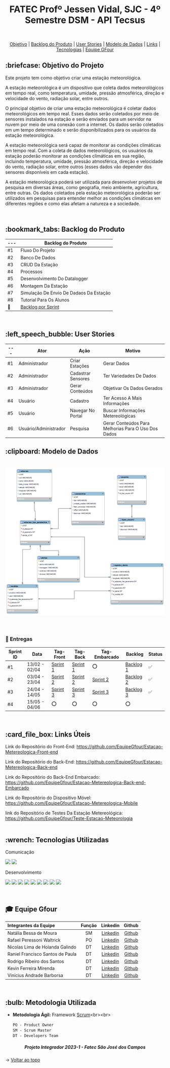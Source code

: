 <p align="center">
<h1 align="center"> FATEC Profº Jessen Vidal, SJC - 4º Semestre DSM - API Tecsus </h1>
<br id="topo">
<p align="center">
    <a href="#Objetivo">Objetivo</a>  |  
    <a href="#backlog">Backlog do Produto</a>  |
    <a href="#userstories">User Stories</a>  |
    <a href="#modelo">Modelo de Dados</a>  |
    <a href="#links">Links</a>  |  
    <a href="#tecnologias">Tecnologias</a>  |  
    <a href="#equipe">Equipe GFour</a>
</p>


<span id="Objetivo">
<h2> :briefcase: Objetivo do Projeto </h2>
<p>Este projeto tem como objetivo criar uma estação meteorológica.</p>

<p>A estação meteorológica é um dispositivo que coleta dados meteorológicos em tempo real, como temperatura, umidade, pressão atmosférica, direção e velocidade do vento, radiação solar, entre outros.</p>

<p>O principal objetivo de criar uma estação meteorológica é coletar dados meteorológicos em tempo real. Esses dados serão coletados por meio de sensores instalados na estação e serão enviados para um servidor na nuvem por meio de uma conexão com a internet. Os dados serão coletados em um tempo determinado e serão disponibilizados para os usuários da estação meteorológica.</p>

<p>A estação meteorológica será capaz de monitorar as condições climáticas em tempo real. Com a coleta de dados meteorológicos, os usuários da estação poderão monitorar as condições climáticas em sua região, incluindo temperatura, umidade, pressão atmosférica, direção e velocidade do vento, radiação solar, entre outros (esses dados vão depender dos sensores disponíveis em cada estação).</p>

<p>A estação meteorológica poderá ser utilizada para desenvolver projetos de pesquisa em diversas áreas, como geografia, meio ambiente, agricultura, entre outras. Os dados coletados pela estação meteorológica poderão ser utilizados em pesquisas para entender melhor as condições climáticas em diferentes regiões e como elas afetam a natureza e a sociedade.
</p>
<br>

<span id="backlog">
<h2> :bookmark_tabs: Backlog do Produto </h2>

--- | Backlog do Produto
----|-------------------
#1 | Fluxo Do Projeto |
#2 | Banco De Dados |
#3 | CRUD Da Estação |
#4 | Processos |
#5 | Desenvolvimento Do Datalogger |
#6 | Montagem Da Estação |
#7 | Simulação De Envio De Dadaos Da Estação |
#8 | Tutorial Para Os Alunos |
🔗 | [Backlog por Sprint](https://docs.google.com/document/d/1kECz8mn7UBylxL2PJYfd3QBeSv1SXjSDf6k_uKoqY1A/edit?usp=sharing) | 
<br>

<span id="userstories">
<h2> :left_speech_bubble: User Stories </h2>

--- | Ator | Ação | Motivo
----|------|------|--------
#1 | Administrador | Criar Estações | Gerar Dados
#2 | Administrador | Cadastrar Sensores | Ter Variedades De Dados
#3 | Administrador | Gerar Conteúdos | Objetivar Os Dados Gerados
#4 | Usuário | Cadastro | Ter Acesso A Mais Informações
#5 | Usuário | Navegar No Portal | Buscar Informações Metereológicas
#6 | Usuário/Administrador | Pesquisa | Gerar Conteúdos Para Melhorias Para O Uso Dos Dados 
	
	
<span id="modelo">
<h2> :clipboard: Modelo de Dados</h2>
<h1 align="center">
<img src = "/docs/db.png"></h1>
<br>

### 🎯 Entregas

Sprint ID | Data | Tag-Front | Tag-Back | Tag-Embarcado | Backlog | Status
----------|------|-----|-----|--------|---------|--------
#1 | 13/02 - 02/04 |[Sprint 1](https://github.com/EquipeGfour/Estacao-Metereologica-Front-end/releases/tag/v.1.0.0)|[Sprint 1](https://github.com/EquipeGfour/Estacao-Metereologica-Back-end/releases/tag/V.1.0.0) |:o:| [Backlog 1](https://docs.google.com/document/d/1X0sJpTvTipJn6LGlCzBS3zH4PiVQD2FGQEUnLYPDU-0/edit?usp=sharing) |:white_check_mark:|
#2 | 03/04 - 23/04 |[Sprint 2](https://github.com/EquipeGfour/Estacao-Metereologica-Front-end/releases/tag/v.2.0.0)|[Sprint 2](https://github.com/EquipeGfour/Estacao-Metereologica-Back-end/releases/tag/v.2.0.0)|[Sprint 2](https://github.com/EquipeGfour/Estacao-Metereologica-Back-end-Embarcado/releases/tag/v.1.0.0)| [Backlog 2](https://docs.google.com/document/d/1XLFLpBK7L-1YppTnLU_odh3c0Tnb3zaY-6-pZQnwhls/edit?usp=sharing) |:white_check_mark:|
#3 | 24/04 - 14/05 |[Sprint 3](https://github.com/EquipeGfour/Estacao-Metereologica-Front-end/releases/tag/v.3.0.0)|[Sprint 3](https://github.com/EquipeGfour/Estacao-Metereologica-Back-end/releases/tag/v.3.0.0.0)|[Sprint 3](https://github.com/EquipeGfour/Estacao-Metereologica-Back-end-Embarcado/releases/tag/v.1.0.0)|[Backlog 3](https://github.com/EquipeGfour/Estacao-Metereologica-Back-end-Embarcado/releases/tag/v.3.0.0.0)|:white_check_mark:|
#4 | 15/05 - 04/06 |:o:|:o:|:o:|:o:| 
<br>

<span id="links">
<h2>:card_file_box: Links Úteis</h2>

Link do Repositório do Front-End: https://github.com/EquipeGfour/Estacao-Metereologica-Front-end

Link do Repositório do Back-End: https://github.com/EquipeGfour/Estacao-Metereologica-Back-end

Link do Repositório do Back-End Embarcado: https://github.com/EquipeGfour/Estacao-Metereologica-Back-end-Embarcado

Link do Repositório do Dispositivo Móvel: https://github.com/EquipeGfour/Estacao-Metereologica-Mobile

link do Repositório de Testes Da Estação Metereológica: https://github.com/EquipeGfour/Teste-Estacao-Meteorologia
<br>
<br>
<span id="tecnologias">
<h2>:wrench: Tecnologias Utilizadas</h2>
<p>
<p> Comunicação <p>
<img src="https://img.shields.io/badge/Discord-CED4DA?style=for-the-badge&logo=discord&logoColor=5865F2"/> 
<img src="https://img.shields.io/badge/Trello-CED4DA?style=for-the-badge&logo=trello&logoColor=0052CC"/>
<p> Desenvolvimento <p>
<img src="https://img.shields.io/badge/Figma-CED4DA?style=for-the-badge&logo=figma&logoColor=F24E1E"/>
<img src="https://img.shields.io/badge/CSS3-CED4DA?style=for-the-badge&logo=css3&logoColor=1572B6"/> 
<img src="https://img.shields.io/badge/JavaScript-CED4DA?style=for-the-badge&logo=javascript&logoColor=F7DF1E"/>  
<img src="https://img.shields.io/badge/TypeScript-CED4DA?style=for-the-badge&logo=typescript&logoColor=007ACC"/>
<img src="https://img.shields.io/badge/MySQL-CED4DA?style=for-the-badge&logo=mysql&logoColor=4EA94B"	
<br>

<img src="https://img.shields.io/badge/React-CED4DA?style=for-the-badge&logo=react&logoColor=61DAFB"/> 
<img src="https://img.shields.io/badge/MongoDB-CED4DA?style=for-the-badge&logo=mongodb&logoColor=4EA94B"/>
<img src="https://img.shields.io/badge/C%2B%2B-CED4DA?style=for-the-badge&logo=c%2B%2B&logoColor=4EA94B"/>
<img src="https://img.shields.io/badge/Selenium-CED4DA?style=for-the-badge&logo=selenium&logoColor=61DAFB"/>

</p>
<br>

<div id='equipe'>
<h2> 🎓 Equipe Gfour</h2>
    

Integrantes da Equipe | Função | Linkedin | Github| 
:--------- | :------: | :-------: | :-------: | 
Natália Bessa de Moura | SM | [Linkedin](https://www.linkedin.com/in/natalia-bessa-59b671220/) | [Github](https://github.com/lirabessa)|
Rafael Peressoni Waltrick | PO | [Linkedin](https://www.linkedin.com/in/rafael-p-waltrick-7211b4221) |  [Github](https://github.com/rafawaltrick)|
Nicolas Lima de Holanda Galindo | DT | [Linkedin](https://www.linkedin.com/in/nicolas-lima-2a75a3220/) | [Github](https://github.com/Nicolas734)|
Raniel Francisco Santos de Paula | DT |[Linkedin](https://www.linkedin.com/in/raniel-santos-204878222/)| [Github](https://github.com/Raniel-Santos)|
Rodrigo Ribeiro dos Santos | DT | [Linkedin](https://www.linkedin.com/in/rodrigo-ribeiro-5008211b8/) | [Github](https://github.com/rodrigoribeiro027)|
Kevin Ferreira Mirenda | DT | [Linkedin](https://br.linkedin.com/in/vin%C3%ADcius-barbosa-78111a206?trk) | [Github](https://github.com/KevinFMfatec)
Vinícius Andrade Barborsa | DT | [Linkedin](https://br.linkedin.com/in/kevin-mirenda-a54a64220) | [Github](https://github.com/ViniciusAndBar)



<br>
	
<h2>:bulb: Metodologia Utilizada</h2>

* **Metodologia Ágil:** Framework [Scrum](https://blog.contaazul.com/metodologia-scrum#:~:text=a%20planilha%20agora-,O%20que%20%C3%A9%20a%20metodologia%20Scrum,desenvolvedores%20de%20softwares%20e%20sistemas.)<br><br>

	`PO - Product Owner`<br>
	`SM - Scrum Master`<br>
	`DT - Developers Team`  

</div>
 
 <h5 align="center">  Projeto Integrador 2023-1 - Fatec São José dos Campos </h5>
 
 → [Voltar ao topo](#topo)
